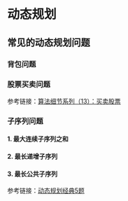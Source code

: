 # 动态规划

## 常见的动态规划问题

### 背包问题


### 股票买卖问题

参考链接：[算法细节系列（13）：买卖股票](https://blog.csdn.net/u014688145/article/details/70992371
)

### 子序列问题

#### 1. 最大连续子序列之和

#### 2. 最长递增子序列

#### 3. 最长公共子序列

参考链接：[动态规划经典5题](https://blog.csdn.net/code17710597026/article/details/52107827)
